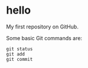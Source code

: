 # hello
My first repository on GitHub.

Some basic Git commands are:
```
git status
git add
git commit
```
